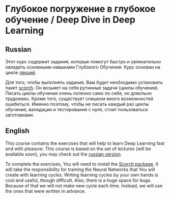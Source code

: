 # Глубокое погружение в глубокое обучение / Deep Dive in Deep Learning

## Russian

Этот курс содержит задания, которые помогут быстро и увлекательно овладеть основными навыками Глубокого Обучения.
Курс основан на цикле [лекций](https://github.com/RomanovMikeV/deep-learning-lectures).

Для того, чтобы выполнять задания, Вам будет необходимо установить пакет [scorch](https://github.com/RomanovMikeV/scorch).
Он возьмет на себя рутинные задачи (циклы обучения). Писать циклы обучения очень полезно само по себе, но довольно
трудоемко. Кроме того, существует слишком много возможностей ошибиться. Именно поэтому, чтобы не писать каждый раз циклы
обучения, валидации и тестирования с нуля, стоит пользоваться заготовками.

## English

This course contains the exercises that will help to learn Deep Learning fast and with pleasure.
This course is based on the set of lectures (will be available soon), you may check out the 
[russian version](https://github.com/RomanovMikeV/deep-learning-lectures).

To complete the exercises, You will need to install the [Scorch package](https://github.com/RomanovMikeV/scorch). It will
take the responsibility for training the Neural Networks that You will create with learning cycles. Writing learning cycles
by your own hands is cool and useful, though difficult. Also, there is a huge space for bugs. Because of that we will not
make new cycle each time. Instead, we will use the ones that were written in advance.
